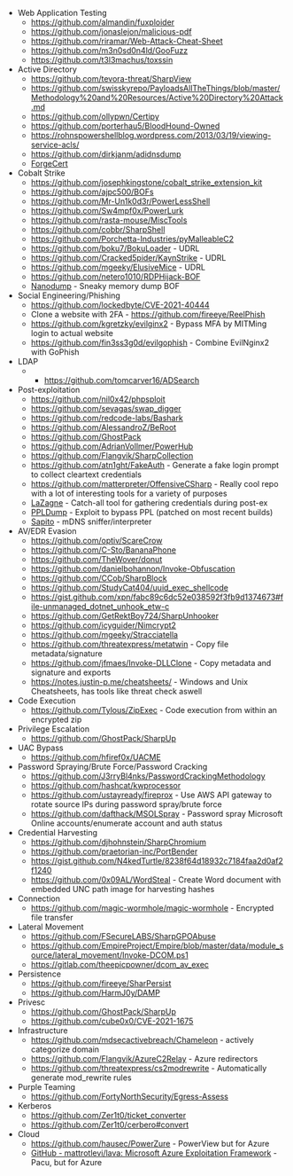 
- Web Application Testing
	- https://github.com/almandin/fuxploider
	- https://github.com/jonaslejon/malicious-pdf
	- https://github.com/riramar/Web-Attack-Cheat-Sheet
	- https://github.com/m3n0sd0n4ld/GooFuzz
	- https://github.com/t3l3machus/toxssin
- Active Directory
	- https://github.com/tevora-threat/SharpView
	- https://github.com/swisskyrepo/PayloadsAllTheThings/blob/master/Methodology%20and%20Resources/Active%20Directory%20Attack.md
	- https://github.com/ollypwn/Certipy
	- https://github.com/porterhau5/BloodHound-Owned
	- https://rohnspowershellblog.wordpress.com/2013/03/19/viewing-service-acls/
	- https://github.com/dirkjanm/adidnsdump 
	- [ForgeCert](https://github.com/GhostPack/ForgeCert)
- Cobalt Strike
	- https://github.com/josephkingstone/cobalt_strike_extension_kit
	- https://github.com/ajpc500/BOFs
	- https://github.com/Mr-Un1k0d3r/PowerLessShell
	- https://github.com/Sw4mpf0x/PowerLurk
	- https://github.com/rasta-mouse/MiscTools
	- https://github.com/cobbr/SharpShell
	- https://github.com/Porchetta-Industries/pyMalleableC2
	- https://github.com/boku7/BokuLoader - UDRL
	- https://github.com/Cracked5pider/KaynStrike - UDRL
	- https://github.com/mgeeky/ElusiveMice - UDRL
	- https://github.com/netero1010/RDPHijack-BOF
	- [Nanodump](https://github.com/helpsystems/nanodump) - Sneaky memory dump BOF
- Social Engineering/Phishing
	- https://github.com/lockedbyte/CVE-2021-40444
	- Clone a website with 2FA - https://github.com/fireeye/ReelPhish
	- https://github.com/kgretzky/evilginx2 - Bypass MFA by MITMing login to actual website
	- https://github.com/fin3ss3g0d/evilgophish - Combine EvilNginx2 with GoPhish
- LDAP
	- - https://github.com/tomcarver16/ADSearch
- Post-exploitation
	- https://github.com/nil0x42/phpsploit
	- https://github.com/sevagas/swap_digger
	- https://github.com/redcode-labs/Bashark
	- https://github.com/AlessandroZ/BeRoot
	- https://github.com/GhostPack
	- https://github.com/AdrianVollmer/PowerHub
	- https://github.com/Flangvik/SharpCollection
	- https://github.com/atn1ght/FakeAuth - Generate a fake login prompt to collect cleartext credentials
	- https://github.com/matterpreter/OffensiveCSharp - Really cool repo with a lot of interesting tools for a variety of purposes
	- [LaZagne](https://github.com/AlessandroZ/LaZagne) - Catch-all tool for gathering credentials during post-ex
	- [PPLDump](https://github.com/itm4n/PPLdump) - Exploit to bypass PPL (patched on most recent builds)
	- [Sapito](https://github.com/eldraco/Sapito) - mDNS sniffer/interpreter
- AV/EDR Evasion
	- https://github.com/optiv/ScareCrow
	- https://github.com/C-Sto/BananaPhone
	- https://github.com/TheWover/donut
	- https://github.com/danielbohannon/Invoke-Obfuscation
	- https://github.com/CCob/SharpBlock
	- https://github.com/StudyCat404/uuid_exec_shellcode
	- https://gist.github.com/xpn/fabc89c6dc52e038592f3fb9d1374673#file-unmanaged_dotnet_unhook_etw-c
	- https://github.com/GetRektBoy724/SharpUnhooker
	- https://github.com/icyguider/Nimcrypt2
	- https://github.com/mgeeky/Stracciatella
	- https://github.com/threatexpress/metatwin - Copy file metadata/signature
	- https://github.com/jfmaes/Invoke-DLLClone - Copy metadata and signature and exports
	- https://notes.justin-p.me/cheatsheets/ - Windows and Unix Cheatsheets, has tools like threat check aswell
- Code Execution
	- https://github.com/Tylous/ZipExec - Code execution from within an encrypted zip
- Privilege Escalation
	- https://github.com/GhostPack/SharpUp
- UAC Bypass
	- https://github.com/hfiref0x/UACME
- Password Spraying/Brute Force/Password Cracking
	- https://github.com/J3rryBl4nks/PasswordCrackingMethodology
	- https://github.com/hashcat/kwprocessor
	- https://github.com/ustayready/fireprox - Use AWS API gateway to rotate source IPs during password spray/brute force
	- https://github.com/dafthack/MSOLSpray - Password spray Microsoft Online accounts/enumerate account and auth status
- Credential Harvesting
	- https://github.com/djhohnstein/SharpChromium
	- https://github.com/praetorian-inc/PortBender
	- https://gist.github.com/N4kedTurtle/8238f64d18932c7184faa2d0af2f1240
	- https://github.com/0x09AL/WordSteal - Create Word document with embedded UNC path image for harvesting hashes
- Connection
	- https://github.com/magic-wormhole/magic-wormhole - Encrypted file transfer
- Lateral Movement
	- https://github.com/FSecureLABS/SharpGPOAbuse
	- https://github.com/EmpireProject/Empire/blob/master/data/module_source/lateral_movement/Invoke-DCOM.ps1
	- https://gitlab.com/theepicpowner/dcom_av_exec
- Persistence
	- https://github.com/fireeye/SharPersist
	- https://github.com/HarmJ0y/DAMP
- Privesc
	- https://github.com/GhostPack/SharpUp
	- https://github.com/cube0x0/CVE-2021-1675
- Infrastructure
	- https://github.com/mdsecactivebreach/Chameleon - actively categorize domain
	- https://github.com/Flangvik/AzureC2Relay - Azure redirectors 
	- https://github.com/threatexpress/cs2modrewrite - Automatically generate mod_rewrite rules
- Purple Teaming
	- https://github.com/FortyNorthSecurity/Egress-Assess
- Kerberos
	- https://github.com/Zer1t0/ticket_converter
	- https://github.com/Zer1t0/cerbero#convert
- Cloud
	- https://github.com/hausec/PowerZure - PowerView but for Azure
	- [GitHub - mattrotlevi/lava: Microsoft Azure Exploitation Framework](https://github.com/mattrotlevi/lava) - Pacu, but for Azure

